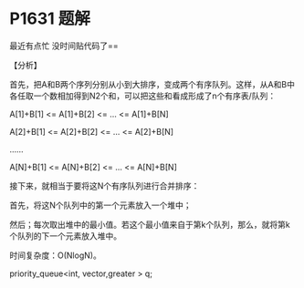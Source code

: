 # P1631 题解

最近有点忙 没时间贴代码了==

【分析】

首先，把A和B两个序列分别从小到大排序，变成两个有序队列。这样，从A和B中各任取一个数相加得到N2个和，可以把这些和看成形成了n个有序表/队列：

A[1]+B[1] <= A[1]+B[2] <= … <= A[1]+B[N]

A[2]+B[1] <= A[2]+B[2] <= … <= A[2]+B[N]

……

A[N]+B[1] <= A[N]+B[2] <= … <= A[N]+B[N]

接下来，就相当于要将这N个有序队列进行合并排序：

首先，将这N个队列中的第一个元素放入一个堆中；

然后；每次取出堆中的最小值。若这个最小值来自于第k个队列，那么，就将第k个队列的下一个元素放入堆中。

时间复杂度：O(NlogN)。


priority\_queue<int, vector<int>,greater<int> >  q;
